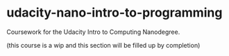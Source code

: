 # udacity-nano-intro-to-programming
Coursework for the Udacity Intro to Computing Nanodegree.

(this course is a wip and this section will be filled up by completion)
